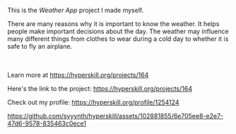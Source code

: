 This is the *Weather App* project I made myself.


<p>There are many reasons why it is important to know the weather. It helps people make important decisions about the day. The weather may influence many different things from clothes to wear during a cold day to whether it is safe to fly an airplane.</p><br/><br/>Learn more at <a href="https://hyperskill.org/projects/164?utm_source=ide&utm_medium=ide&utm_campaign=ide&utm_content=project-card">https://hyperskill.org/projects/164</a>

Here's the link to the project: https://hyperskill.org/projects/164

Check out my profile: https://hyperskill.org/profile/1254124

https://github.com/syyynth/hyperskill/assets/102881855/6e705ee8-e2e7-47d6-9578-835463c0ece1
